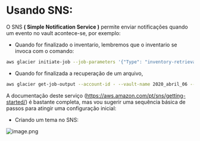 # Usando SNS:

O SNS **( Simple Notification Service )** permite enviar notificações quando um evento no vault acontece-se, por exemplo:
 + Quando for finalizado o inventario, lembremos que o inventario se invoca com o comando:
 
 ```bash
 aws glacier initiate-job --job-parameters '{"Type": "inventory-retrieval"}' --account-id - --vault-name NOME
 ```
 
 + Quando for finalizada a recuperação de um arquivo, 

```bash
aws glacier get-job-output --account-id - --vault-name 2020_abril_06 --job-id  JOBID inventario_JSON.txt
```
 
A documentação deste serviço (https://aws.amazon.com/pt/sns/getting-started/) é bastante completa, mas vou sugerir uma sequência básica de passos para atingir uma configuração inicial:

 + Criando um tema no SNS:
 
 ![image.png](attachment:image.png)


